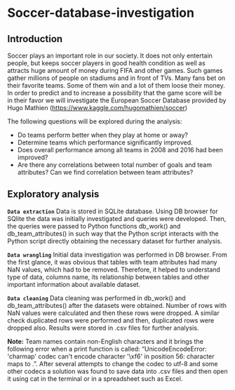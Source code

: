# Soccer-database-investigation


## Introduction

Soccer plays an important role in our society. It does not only entertain people, but keeps soccer players in good health condition as well as attracts huge amount of money during FIFA and other games. Such games gather millions of people on stadiums and in front of TVs. Many fans bet on their favorite teams.  Some of them win and a lot of them loose their money. In order to predict and to increase a possibility that the game score will be in their favor we will investigate the European Soccer Database provided by Hugo Mathien (https://www.kaggle.com/hugomathien/soccer)

The following questions will be explored during the analysis: 
*	Do teams perform better when they play at home or away?
*	Determine teams which performance significantly improved. 
*	Does overall performance among all teams in 2008 and 2016 had been improved? 
*	Are there any correlations between total number of goals and team attributes? Can we find correlation between team attributes? 

## Exploratory analysis

**`Data extraction`**
Data is stored in SQLite database. Using DB browser for SQlite the data was initially investigated and queries were developed.  Then, the queries were passed to Python functions db_work() and db_team_attributes() in such way that the Python script interacts with the Python script directly obtaining the necessary dataset for further analysis. 

**`Data wrangling`**
Initial data investigation was performed in DB browser. From the first glance, it was obvious that tables with team attributes had many NaN values, which had to be removed. Therefore, it helped to understand type of data, columns name, its relationship between tables and other important information about available dataset.

**`Data cleaning`** 
Data cleaning was performed in db_work() and db_team_attributes() after the datasets were obtained. 
Number of rows with NaN values were calculated and then these rows were dropped. A similar check duplicated rows were performed and then, duplicated rows were dropped also. Results were stored in .csv files for further analysis.  

**Note:** Team names contain non-English characters and it brings the following error when a print function is called: “UnicodeEncodeError: 'charmap' codec can't encode character '\xf6' in position 56: character maps to <undefined>.”. After several attempts to change the codec to utf-8 and some other codecs a solution was found to save data into .csv files and then open it using cat in the terminal or in a spreadsheet such as Excel.  
